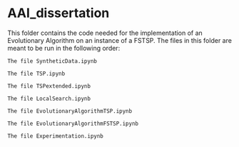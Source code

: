 # AAI_dissertation
This folder contains the code needed for the implementation of an Evolutionary Algorithm on an instance of a FSTSP. The files in this folder are meant to be run in the following order:

    The file SyntheticData.ipynb

    The file TSP.ipynb 

    The file TSPextended.ipynb 

    The file LocalSearch.ipynb 

    The file EvolutionaryAlgorithmTSP.ipynb

    The file EvolutionaryAlgorithmFSTSP.ipynb

    The file Experimentation.ipynb
